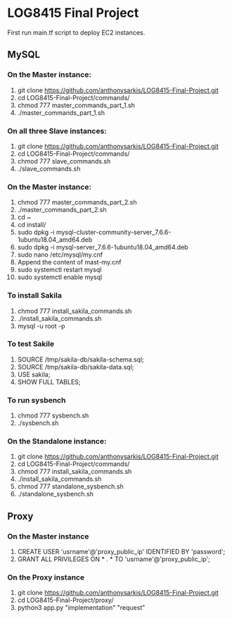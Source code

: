 # LOG8415 Final Project

First run main.tf script to deploy EC2 instances.

## MySQL

### On the Master instance:
1. git clone https://github.com/anthonysarkis/LOG8415-Final-Project.git
2. cd LOG8415-Final-Project/commands/
3. chmod 777 master_commands_part_1.sh
4. ./master_commands_part_1.sh

### On all three Slave instances:
1. git clone https://github.com/anthonysarkis/LOG8415-Final-Project.git
2. cd LOG8415-Final-Project/commands/
3. chmod 777 slave_commands.sh
4. ./slave_commands.sh

### On the Master instance:
1. chmod 777 master_commands_part_2.sh
2. ./master_commands_part_2.sh
3. cd ~
4. cd install/
5. sudo dpkg -i mysql-cluster-community-server_7.6.6-1ubuntu18.04_amd64.deb
6. sudo dpkg -i mysql-server_7.6.6-1ubuntu18.04_amd64.deb
7. sudo nano /etc/mysql/my.cnf
8. Append the content of mast-my.cnf
9. sudo systemctl restart mysql
10. sudo systemctl enable mysql

### To install Sakila
1. chmod 777 install_sakila_commands.sh
2. ./install_sakila_commands.sh
3. mysql -u root -p

### To test Sakile
1. SOURCE /tmp/sakila-db/sakila-schema.sql;
2. SOURCE /tmp/sakila-db/sakila-data.sql;
3. USE sakila;
4. SHOW FULL TABLES;

### To run sysbench
1. chmod 777 sysbench.sh
2. ./sysbench.sh

### On the Standalone instance:
1. git clone https://github.com/anthonysarkis/LOG8415-Final-Project.git
2. cd LOG8415-Final-Project/commands/
3. chmod 777 install_sakila_commands.sh
4. ./install_sakila_commands.sh
5. chmod 777 standalone_sysbench.sh
6. ./standalone_sysbench.sh

## Proxy

### On the Master instance
1. CREATE USER 'usrname'@'proxy_public_ip' IDENTIFIED BY 'password';
2. GRANT ALL PRIVILEGES ON * . * TO 'usrname'@'proxy_public_ip';

### On the Proxy instance
1. git clone https://github.com/anthonysarkis/LOG8415-Final-Project.git
2. cd LOG8415-Final-Project/proxy/
3. python3 app.py "implementation" "request"